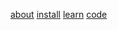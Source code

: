 [about]({{site.baseurl}}/)
[install]({{site.baseurl}}/install)
[learn]({{site.baseurl}}/learn)
[code](https://github.com/mikecao/flight)